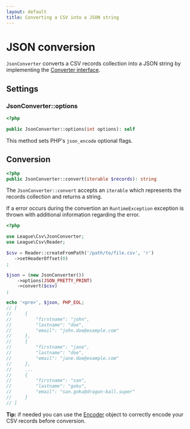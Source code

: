 ```yaml
---
layout: default
title: Converting a CSV into a JSON string
---
```


# JSON conversion

`JsonConverter` converts a CSV records collection into a JSON string by implementing the [Converter interface](/9.0/converter/#converter-interface).

## Settings

### JsonConverter::options

~~~php
<?php

public JsonConverter::options(int options): self
~~~

This method sets PHP's `json_encode` optional flags.

## Conversion

~~~php
<?php
public JsonConverter::convert(iterable $records): string
~~~

The `JsonConverter::convert` accepts an `iterable` which represents the records collection and returns a string.

<p class="message-warning">If a error occurs during the convertion an <code>RuntimeException</code> exception is thrown with additional information regarding the error.</p>

~~~php
<?php

use League\Csv\JsonConverter;
use League\Csv\Reader;

$csv = Reader::createFromPath('/path/to/file.csv', 'r')
   ->setHeaderOffset(0)
;

$json = (new JsonConverter())
    ->options(JSON_PRETTY_PRINT)
    ->convert($csv)
;

echo '<pre>', $json, PHP_EOL;
// [
//     {
//         "firstname": "john",
//         "lastname": "doe",
//         "email": "john.doe@example.com"
//     },
//     {
//         "firstname": "jane",
//         "lastname": "doe",
//         "email": "jane.doe@example.com"
//     },
//     ...
//     {
//         "firstname": "san",
//         "lastname": "goku",
//         "email": "san.goku@dragon-ball.super"
//     }
// ]
~~~

<p class="message-info"><strong>Tip:</strong> if needed you can use the <a href="/9.0/converter/#records-encoding">Encoder</a> object to correctly encode your CSV records before conversion.</p>